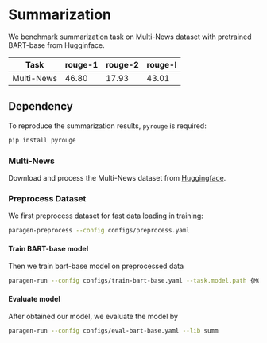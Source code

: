 # Summarization

We benchmark summarization task on Multi-News dataset with pretrained BART-base from Hugginface.

| Task | rouge-1 | rouge-2 | rouge-l | 
| --- | --- | --- | --- |
| Multi-News | 46.80 | 17.93 | 43.01 |

## Dependency

To reproduce the summarization results, `pyrouge` is required:
```bash
pip install pyrouge
```

### Multi-News

Download and process the Multi-News dataset from [Huggingface](https://huggingface.co/datasets/multi_news).

### Preprocess Dataset

We first preprocess dataset for fast data loading in training:
```bash
paragen-preprocess --config configs/preprocess.yaml
```

#### Train BART-base model
Then we train bart-base model on preprocessed data
```bash
paragen-run --config configs/train-bart-base.yaml --task.model.path {MODEL_PATH}
```

#### Evaluate model
After obtained our model, we evaluate the model by
```bash
paragen-run --config configs/eval-bart-base.yaml --lib summ
```
